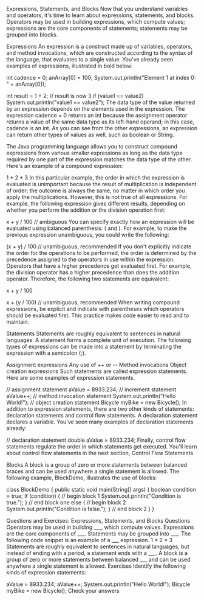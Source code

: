 Expressions, Statements, and Blocks
Now that you understand variables and operators, it's time to learn about expressions, statements, and blocks. Operators may be used in building expressions, which compute values; expressions are the core components of statements; statements may be grouped into blocks.

Expressions
An expression is a construct made up of variables, operators, and method invocations, which are constructed according to the syntax of the language, that evaluates to a single value. You've already seen examples of expressions, illustrated in bold below:

int cadence = 0;
anArray[0] = 100;
System.out.println("Element 1 at index 0: " + anArray[0]);

int result = 1 + 2; // result is now 3
if (value1 == value2) 
    System.out.println("value1 == value2");
The data type of the value returned by an expression depends on the elements used in the expression. The expression cadence = 0 returns an int because the assignment operator returns a value of the same data type as its left-hand operand; in this case, cadence is an int. As you can see from the other expressions, an expression can return other types of values as well, such as boolean or String.

The Java programming language allows you to construct compound expressions from various smaller expressions as long as the data type required by one part of the expression matches the data type of the other. Here's an example of a compound expression:

 
1 * 2 * 3
In this particular example, the order in which the expression is evaluated is unimportant because the result of multiplication is independent of order; the outcome is always the same, no matter in which order you apply the multiplications. However, this is not true of all expressions. For example, the following expression gives different results, depending on whether you perform the addition or the division operation first:

x + y / 100    // ambiguous
You can specify exactly how an expression will be evaluated using balanced parenthesis: ( and ). For example, to make the previous expression unambiguous, you could write the following:

 
(x + y) / 100  // unambiguous, recommended
If you don't explicitly indicate the order for the operations to be performed, the order is determined by the precedence assigned to the operators in use within the expression. Operators that have a higher precedence get evaluated first. For example, the division operator has a higher precedence than does the addition operator. Therefore, the following two statements are equivalent:

x + y / 100 


x + (y / 100) // unambiguous, recommended
When writing compound expressions, be explicit and indicate with parentheses which operators should be evaluated first. This practice makes code easier to read and to maintain.

Statements
Statements are roughly equivalent to sentences in natural languages. A statement forms a complete unit of execution. The following types of expressions can be made into a statement by terminating the expression with a semicolon (;).

Assignment expressions
Any use of ++ or --
Method invocations
Object creation expressions
Such statements are called expression statements. Here are some examples of expression statements.

// assignment statement
aValue = 8933.234;
// increment statement
aValue++;
// method invocation statement
System.out.println("Hello World!");
// object creation statement
Bicycle myBike = new Bicycle();
In addition to expression statements, there are two other kinds of statements: declaration statements and control flow statements. A declaration statement declares a variable. You've seen many examples of declaration statements already:

// declaration statement
double aValue = 8933.234;
Finally, control flow statements regulate the order in which statements get executed. You'll learn about control flow statements in the next section, Control Flow Statements

Blocks
A block is a group of zero or more statements between balanced braces and can be used anywhere a single statement is allowed. The following example, BlockDemo, illustrates the use of blocks:

class BlockDemo {
     public static void main(String[] args) {
          boolean condition = true;
          if (condition) { // begin block 1
               System.out.println("Condition is true.");
          } // end block one
          else { // begin block 2
               System.out.println("Condition is false.");
          } // end block 2
     }
}


Questions and Exercises: Expressions, Statements, and Blocks
Questions
Operators may be used in building ___, which compute values.
Expressions are the core components of ___.
Statements may be grouped into ___.
The following code snippet is an example of a ___ expression.
 1 * 2 * 3
Statements are roughly equivalent to sentences in natural languages, but instead of ending with a period, a statement ends with a ___.
A block is a group of zero or more statements between balanced ___ and can be used anywhere a single statement is allowed.
Exercises
Identify the following kinds of expression statements:

aValue = 8933.234;
aValue++;
System.out.println("Hello World!");
Bicycle myBike = new Bicycle();
Check your answers
